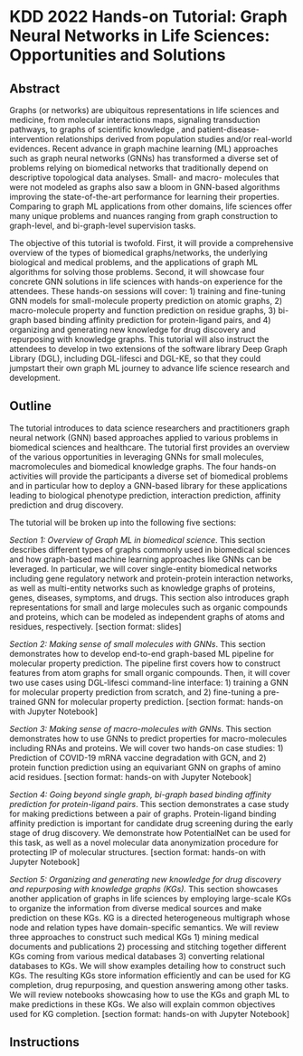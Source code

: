 # KDD 2022 Hands-on Tutorial: Graph Neural Networks in Life Sciences: Opportunities and Solutions

## Abstract
Graphs (or networks) are ubiquitous representations in life sciences and medicine, from molecular interactions maps, signaling transduction pathways, to graphs of scientific knowledge , and patient-disease-intervention relationships derived from population studies and/or real-world evidences. Recent advance in graph machine learning (ML) approaches such as graph neural networks (GNNs) has transformed a diverse set of problems relying on biomedical networks that traditionally depend on descriptive topological data analyses. Small- and macro- molecules that were not modeled as graphs also saw a bloom in GNN-based algorithms improving the state-of-the-art performance for learning their properties. Comparing to graph ML applications from other domains, life sciences offer many unique problems and nuances ranging from graph construction to graph-level, and bi-graph-level supervision tasks.

The objective of this tutorial is twofold. First, it will provide a comprehensive overview of the types of biomedical graphs/networks, the underlying biological and medical problems, and the applications of graph ML algorithms for solving those problems. Second, it will showcase four concrete GNN solutions in life sciences with hands-on experience for the attendees. These hands-on sessions will cover: 1) training and fine-tuning GNN models for small-molecule property prediction on atomic graphs, 2) macro-molecule property and function prediction on residue graphs, 3) bi-graph based binding affinity prediction for protein-ligand pairs, and 4) organizing and generating new knowledge for drug discovery and repurposing with knowledge graphs. This tutorial will also instruct the attendees to develop in two extensions of the software library Deep Graph Library (DGL), including DGL-lifesci and DGL-KE, so that they could jumpstart their own graph ML journey to advance life science research and development.

## Outline

The tutorial introduces to data science researchers and practitioners graph neural network (GNN) based approaches applied to various problems in biomedical sciences and healthcare.  The tutorial first provides an overview of the various opportunities in leveraging GNNs for small molecules, macromolecules and biomedical knowledge graphs. The four hands-on activities will provide the participants a diverse set of biomedical problems and in particular how to deploy a GNN-based library for these applications leading to biological phenotype prediction, interaction prediction, affinity prediction and drug discovery.

The tutorial will be broken up into the following five sections:

*Section 1: Overview of Graph ML in biomedical science*. This section describes different types of graphs commonly used in biomedical sciences and how graph-based machine learning approaches like GNNs can be leveraged. In particular, we will cover single-entity biomedical networks including gene regulatory network and protein-protein interaction networks, as well as multi-entity networks such as knowledge graphs of proteins, genes, diseases, symptoms, and drugs. This section also introduces graph representations for small and large molecules such as organic compounds and proteins, which can be modeled as independent graphs of atoms and residues, respectively. [section format: slides] 


*Section 2: Making sense of small molecules with GNNs*. This section demonstrates how to develop end-to-end graph-based ML pipeline for molecular property prediction. The pipeline first covers how to construct features from atom graphs for small organic compounds. Then, it will cover two use cases using DGL-lifesci command-line interface: 1) training a GNN for molecular property prediction from scratch, and 2) fine-tuning a pre-trained GNN for molecular property prediction. [section format: hands-on with Jupyter Notebook]


*Section 3:* *Making sense of macro-molecules with GNNs*. This section demonstrates how to use GNNs to predict properties for macro-molecules including RNAs and proteins. We will cover two hands-on case studies: 1) Prediction of COVID-19 mRNA vaccine degradation with GCN, and 2) protein function prediction using an equivariant GNN on graphs of amino acid residues. [section format: hands-on with Jupyter Notebook]


*Section 4: Going beyond single graph, bi-graph based binding affinity prediction for protein-ligand pairs*. This section demonstrates a case study for making predictions between a pair of graphs. Protein-ligand binding affinity prediction is important for candidate drug screening during the early stage of drug discovery. We demonstrate how PotentialNet can be used for this task, as well as a novel molecular data anonymization procedure for protecting IP of molecular structures. [section format: hands-on with Jupyter Notebook]


*Section 5: Organizing and generating new knowledge for drug discovery and repurposing with knowledge graphs (KGs).* This section showcases another application of graphs in life sciences by employing large-scale KGs to organize the information from diverse medical sources and make prediction on these KGs. KG is a directed heterogeneous multigraph whose node and relation types have domain-specific semantics. We will review three approaches to construct such medical KGs 1) mining medical documents and publications 2) processing and stitching together different KGs coming from various medical databases 3) converting relational databases to KGs.  We will show examples detailing how to construct such KGs. The resulting KGs store information efficiently and can be used for KG completion, drug repurposing, and question answering among other tasks. We will review notebooks showcasing how to use the KGs and graph ML to make predictions in these KGs. We also will explain common objectives used for KG completion. [section format: hands-on with Jupyter Notebook]

## Instructions